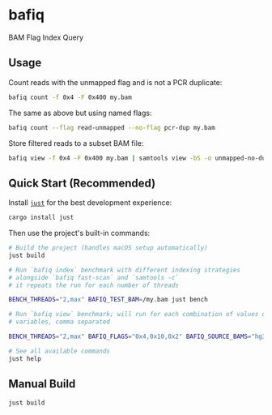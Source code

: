 # bafiq

BAM Flag Index Query

## Usage

Count reads with the unmapped flag and is not a PCR duplicate:

```bash
bafiq count -f 0x4 -F 0x400 my.bam
```

The same as above but using named flags:

```bash
bafiq count --flag read-unmapped --no-flag pcr-dup my.bam
```

Store filtered reads to a subset BAM file:

```bash
bafiq view -f 0x4 -F 0x400 my.bam | samtools view -bS -o unmapped-no-dup.bam
```

## Quick Start (Recommended)

Install [`just`](https://github.com/casey/just) for the best development experience:
```bash
cargo install just
```

Then use the project's built-in commands:

```bash
# Build the project (handles macOS setup automatically)
just build

# Run `bafiq index` benchmark with different indexing strategies
# alongside `bafiq fast-scan` and `samtools -c`
# it repeats the run for each number of threads

BENCH_THREADS="2,max" BAFIQ_TEST_BAM=/my.bam just bench

# Run `bafiq view` benchmark; will run for each combination of values of set env
# variables, comma separated

BENCH_THREADS="2,max" BAFIQ_FLAGS="0x4,0x10,0x2" BAFIQ_SOURCE_BAMS="hg38.chr22.bam,chr1.bam" just bench-view

# See all available commands
just help
```

## Manual Build

```bash
just build
```
